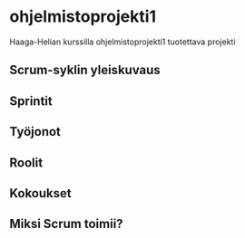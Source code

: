 # ohjelmistoprojekti1
Haaga-Helian kurssilla ohjelmistoprojekti1 tuotettava projekti

## Scrum-syklin yleiskuvaus

## Sprintit

## Työjonot

## Roolit

## Kokoukset

## Miksi Scrum toimii?

